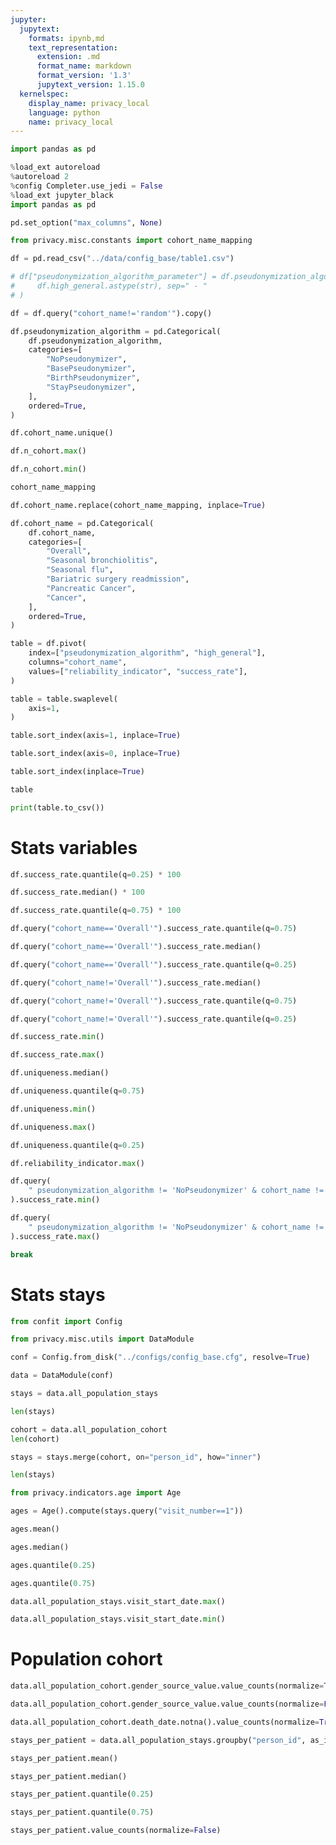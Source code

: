 ```yaml
---
jupyter:
  jupytext:
    formats: ipynb,md
    text_representation:
      extension: .md
      format_name: markdown
      format_version: '1.3'
      jupytext_version: 1.15.0
  kernelspec:
    display_name: privacy_local
    language: python
    name: privacy_local
---
```


```python
import pandas as pd
```

```python
%load_ext autoreload
%autoreload 2
%config Completer.use_jedi = False
%load_ext jupyter_black
import pandas as pd

pd.set_option("max_columns", None)
```

```python
from privacy.misc.constants import cohort_name_mapping
```

```python
df = pd.read_csv("../data/config_base/table1.csv")
```

```python
# df["pseudonymization_algorithm_parameter"] = df.pseudonymization_algorithm.str.cat(
#     df.high_general.astype(str), sep=" - "
# )
```

```python
df = df.query("cohort_name!='random'").copy()
```

```python
df.pseudonymization_algorithm = pd.Categorical(
    df.pseudonymization_algorithm,
    categories=[
        "NoPseudonymizer",
        "BasePseudonymizer",
        "BirthPseudonymizer",
        "StayPseudonymizer",
    ],
    ordered=True,
)
```

```python
df.cohort_name.unique()
```

```python
df.n_cohort.max()
```

```python
df.n_cohort.min()
```

```python
cohort_name_mapping
```

```python
df.cohort_name.replace(cohort_name_mapping, inplace=True)
```

```python
df.cohort_name = pd.Categorical(
    df.cohort_name,
    categories=[
        "Overall",
        "Seasonal bronchiolitis",
        "Seasonal flu",
        "Bariatric surgery readmission",
        "Pancreatic Cancer",
        "Cancer",
    ],
    ordered=True,
)
```

```python
table = df.pivot(
    index=["pseudonymization_algorithm", "high_general"],
    columns="cohort_name",
    values=["reliability_indicator", "success_rate"],
)
```

```python
table = table.swaplevel(
    axis=1,
)
```

```python
table.sort_index(axis=1, inplace=True)
```

```python
table.sort_index(axis=0, inplace=True)
```

```python
table.sort_index(inplace=True)
```

```python
table
```

```python
print(table.to_csv())
```

# Stats variables

```python
df.success_rate.quantile(q=0.25) * 100
```

```python
df.success_rate.median() * 100
```

```python
df.success_rate.quantile(q=0.75) * 100
```

```python
df.query("cohort_name=='Overall'").success_rate.quantile(q=0.75)
```

```python
df.query("cohort_name=='Overall'").success_rate.median()
```

```python
df.query("cohort_name=='Overall'").success_rate.quantile(q=0.25)
```

```python
df.query("cohort_name!='Overall'").success_rate.median()
```

```python
df.query("cohort_name!='Overall'").success_rate.quantile(q=0.75)
```

```python
df.query("cohort_name!='Overall'").success_rate.quantile(q=0.25)
```

```python
df.success_rate.min()
```

```python
df.success_rate.max()
```

```python
df.uniqueness.median()
```

```python
df.uniqueness.quantile(q=0.75)
```

```python
df.uniqueness.min()
```

```python
df.uniqueness.max()
```

```python
df.uniqueness.quantile(q=0.25)
```

```python
df.reliability_indicator.max()
```

```python
df.query(
    " pseudonymization_algorithm != 'NoPseudonymizer' & cohort_name !=  'Overall'"
).success_rate.min()
```

```python
df.query(
    " pseudonymization_algorithm != 'NoPseudonymizer' & cohort_name !=  'Overall'"
).success_rate.max()
```

```python
break
```

# Stats stays

```python
from confit import Config
```

```python
from privacy.misc.utils import DataModule
```

```python
conf = Config.from_disk("../configs/config_base.cfg", resolve=True)
```

```python
data = DataModule(conf)
```

```python
stays = data.all_population_stays
```

```python
len(stays)
```

```python
cohort = data.all_population_cohort
len(cohort)
```

```python
stays = stays.merge(cohort, on="person_id", how="inner")
```

```python
len(stays)
```

```python
from privacy.indicators.age import Age
```

```python
ages = Age().compute(stays.query("visit_number==1"))
```

```python
ages.mean()
```

```python
ages.median()
```

```python
ages.quantile(0.25)
```

```python
ages.quantile(0.75)
```

```python
data.all_population_stays.visit_start_date.max()
```

```python
data.all_population_stays.visit_start_date.min()
```

# Population cohort

```python
data.all_population_cohort.gender_source_value.value_counts(normalize=True)
```

```python
data.all_population_cohort.gender_source_value.value_counts(normalize=False)
```

```python
data.all_population_cohort.death_date.notna().value_counts(normalize=True)
```

```python
stays_per_patient = data.all_population_stays.groupby("person_id", as_index=True).size()
```

```python
stays_per_patient.mean()
```

```python
stays_per_patient.median()
```

```python
stays_per_patient.quantile(0.25)
```

```python
stays_per_patient.quantile(0.75)
```

```python
stays_per_patient.value_counts(normalize=False)
```
